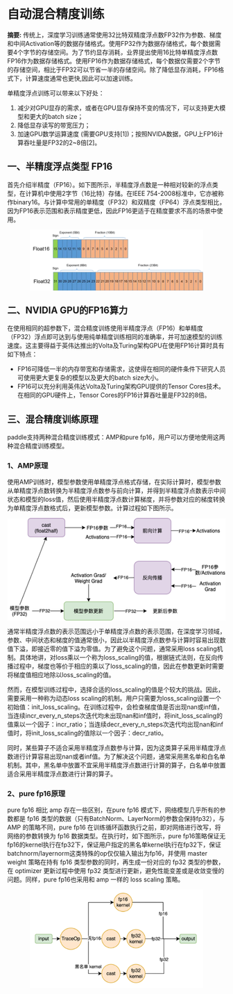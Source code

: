 # 自动混合精度训练
**摘要:** 传统上，深度学习训练通常使用32比特双精度浮点数FP32作为参数、梯度和中间Activation等的数据存储格式。使用FP32作为数据存储格式，每个数据需要4个字节的存储空间。为了节约显存消耗，业界提出使用16比特单精度浮点数FP16作为数据存储格式。使用FP16作为数据存储格式，每个数据仅需要2个字节的存储空间，相比于FP32可以节省一半的存储空间。除了降低显存消耗，FP16格式下，计算速度通常也更快,因此可以加速训练。  
  
单精度浮点训练可以带来以下好处：  
1. 减少对GPU显存的需求，或者在GPU显存保持不变的情况下，可以支持更大模型和更大的batch size；
2. 降低显存读写的带宽压力；
3. 加速GPU数学运算速度 (需要GPU支持[1])；按照NVIDA数据，GPU上FP16计算吞吐量是FP32的2~8倍[2]。  

## 一、半精度浮点类型 FP16
首先介绍半精度（FP16）。如下图所示，半精度浮点数是一种相对较新的浮点类型，在计算机中使用2字节（16比特）存储。在IEEE 754-2008标准中，它亦被称作binary16。与计算中常用的单精度（FP32）和双精度（FP64）浮点类型相比，因为FP16表示范围和表示精度更低，因此FP16更适于在精度要求不高的场景中使用。  
<div  align="center">  
<img src="./imgs/half_precision.png" width = "400"  align=center />  
</div>

  
## 二、NVIDIA GPU的FP16算力
在使用相同的超参数下，混合精度训练使用半精度浮点（FP16）和单精度（FP32）浮点即可达到与使用纯单精度训练相同的准确率，并可加速模型的训练速度。这主要得益于英伟达推出的Volta及Turing架构GPU在使用FP16计算时具有如下特点：  
- FP16可降低一半的内存带宽和存储需求，这使得在相同的硬件条件下研究人员可使用更大更复杂的模型以及更大的batch size大小。
- FP16可以充分利用英伟达Volta及Turing架构GPU提供的Tensor Cores技术。在相同的GPU硬件上，Tensor Cores的FP16计算吞吐量是FP32的8倍。  
  
## 三、混合精度训练原理
paddle支持两种混合精度训练模式：AMP和pure fp16，用户可以方便地使用这两种混合精度训练模型。  
  
### 1、AMP原理
使用AMP训练时，模型参数使用单精度浮点格式存储，在实际计算时，模型参数从单精度浮点数转换为半精度浮点数参与前向计算，并得到半精度浮点数表示中间状态和模型的loss值，然后使用半精度浮点数计算梯度，并将参数对应的梯度转换为单精度浮点数格式后，更新模型参数。计算过程如下图所示。  
<div  align="center">  
<img src="./imgs/amp_arch.png" width = "600"  align=center />  
</div>

  
通常半精度浮点数的表示范围远小于单精度浮点数的表示范围，在深度学习领域，参数、中间状态和梯度的值通常很小，因此以半精度浮点数参与计算时容易出现数值下溢，即接近零的值下溢为零值。为了避免这个问题，通常采用loss scaling机制。具体地讲，对loss乘以一个称为loss_scaling的值，根据链式法则，在反向传播过程中，梯度也等价于相应的乘以了loss_scaling的值，因此在参数更新时需要将梯度值相应地除以loss_scaling的值。
  
然而，在模型训练过程中，选择合适的loss_scaling的值是个较大的挑战。因此，需要采用一种称为动态loss scaling的机制。用户只需要为loss_scaling设置一个初始值：init_loss_scaling。在训练过程中，会检查梯度值是否出现nan或inf值，当连续incr_every_n_steps次迭代均未出现nan和inf值时，将init_loss_scaling的值乘以一个因子：incr_ratio；当连续decr_every_n_steps次迭代均出现nan和inf值时，将init_loss_scaling的值除以一个因子：decr_ratio。  
  
同时，某些算子不适合采用半精度浮点数参与计算，因为这类算子采用半精度浮点数进行计算容易出现nan或者inf值。为了解决这个问题，通常采用黑名单和白名单机制。其中，黑名单中放置不宜采用半精度浮点数进行计算的算子，白名单中放置适合采用半精度浮点数进行计算的算子。  

### 2、pure fp16原理

pure fp16 相比 amp 存在一些区别，在pure fp16 模式下，网络模型几乎所有的参数都是 fp16 类型的数据（只有BatchNorm、LayerNorm的参数会保持fp32），与 AMP 的策略不同，pure fp16 在训练循环函数执行之前，即对网络进行改写，将网络的参数转换为 fp16 数据类型。在执行时，如下图所示，pure fp16策略保证无fp16的kernel执行在fp32下，保证用户指定的黑名单kernel执行在fp32下，保证batchnorm/layernorm这类特殊的op仅仅输入输出为fp16，并使用 master weight 策略在持有 fp16 类型参数的同时，再生成一份对应的 fp32 类型的参数，在 optimizer 更新过程中使用 fp32 类型进行更新，避免性能变差或是收敛变慢的问题。同样，pure fp16也采用和 amp 一样的 loss scaling 策略。  
<div  align="center">  
<img src="./imgs/pure_fp16.png" width = "400"  align=center />  
</div>


